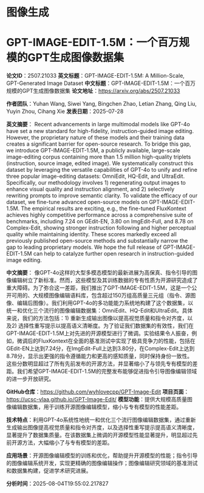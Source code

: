 # 图像生成

# GPT-IMAGE-EDIT-1.5M：一个百万规模的GPT生成图像数据集

**论文ID**：2507.21033
**英文标题**：GPT-IMAGE-EDIT-1.5M: A Million-Scale, GPT-Generated Image Dataset
**中文标题**：GPT-IMAGE-EDIT-1.5M：一个百万规模的GPT生成图像数据集
**论文地址**：https://arxiv.org/abs/2507.21033

**作者团队**：Yuhan Wang, Siwei Yang, Bingchen Zhao, Letian Zhang, Qing Liu, Yuyin Zhou, Cihang Xie
**发表日期**：2025-07-28

**英文摘要**：
Recent advancements in large multimodal models like GPT-4o have set a new
standard for high-fidelity, instruction-guided image editing. However, the
proprietary nature of these models and their training data creates a
significant barrier for open-source research. To bridge this gap, we introduce
GPT-IMAGE-EDIT-1.5M, a publicly available, large-scale image-editing corpus
containing more than 1.5 million high-quality triplets (instruction, source
image, edited image). We systematically construct this dataset by leveraging
the versatile capabilities of GPT-4o to unify and refine three popular
image-editing datasets: OmniEdit, HQ-Edit, and UltraEdit. Specifically, our
methodology involves 1) regenerating output images to enhance visual quality
and instruction alignment, and 2) selectively rewriting prompts to improve
semantic clarity. To validate the efficacy of our dataset, we fine-tune
advanced open-source models on GPT-IMAGE-EDIT-1.5M. The empirical results are
exciting, e.g., the fine-tuned FluxKontext achieves highly competitive
performance across a comprehensive suite of benchmarks, including 7.24 on
GEdit-EN, 3.80 on ImgEdit-Full, and 8.78 on Complex-Edit, showing stronger
instruction following and higher perceptual quality while maintaining identity.
These scores markedly exceed all previously published open-source methods and
substantially narrow the gap to leading proprietary models. We hope the full
release of GPT-IMAGE-EDIT-1.5M can help to catalyze further open research in
instruction-guided image editing.

**中文摘要**：
像GPT-4o这样的大型多模态模型的最新进展为高保真、指令引导的图像编辑树立了新标准。然而，这些模型及其训练数据的专有性质为开源研究造成了重大障碍。为了弥合这一差距，我们推出了GPT-IMAGE-EDIT-1.5M，这是一个公开可用的、大规模图像编辑语料库，包含超过150万组高质量三元组（指令、源图像、编辑后图像）。我们利用GPT-4o的多功能能力系统地构建了这个数据集，以统一和优化三个流行的图像编辑数据集：OmniEdit、HQ-Edit和UltraEdit。具体来说，我们的方法包括：1) 重新生成输出图像以提高视觉质量和指令对齐度，以及2) 选择性重写提示以提高语义清晰度。为了验证我们数据集的有效性，我们在GPT-IMAGE-EDIT-1.5M上对先进的开源模型进行了微调。实验结果令人振奋，例如，微调后的FluxKontext在全面的基准测试中实现了极具竞争力的性能，包括在GEdit-EN上达到7.24分，在ImgEdit-Full上达到3.80分，在Complex-Edit上达到8.78分，显示出更强的指令遵循能力和更高的感知质量，同时保持身份一致性。这些分数明显超过了所有先前发布的开源方法，并显著缩小了与领先专有模型的差距。我们希望GPT-IMAGE-EDIT-1.5M的完整发布能够促进指令引导图像编辑领域的进一步开放研究。

**GitHub仓库**：https://github.com/wyhlovecpp/GPT-Image-Edit
**项目页面**：https://ucsc-vlaa.github.io/GPT-Image-Edit/
**模型功能**：提供大规模高质量图像编辑数据集，用于训练开源图像编辑模型，缩小与专有模型的性能差距。

**技术特点**：利用GPT-4o系统性地统一和优化三个流行图像编辑数据集，通过重新生成输出图像提高视觉质量和指令对齐度，以及选择性重写提示提高语义清晰度，显著提升了数据集质量。在该数据集上微调的开源模型性能显著提升，明显超过先前开源方法，大幅缩小了与专有模型的差距。

**应用场景**：开源图像编辑模型的训练和优化，帮助提升开源模型的性能；指令引导的图像编辑系统开发，实现更精确的图像编辑操作；图像编辑研究领域的基准测试和数据集构建，促进学术研究进展。

**分析时间**：2025-08-04T19:55:02.217827